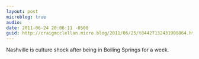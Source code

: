 ```yaml
---
layout: post
microblog: true
audio: 
date: 2011-06-24 20:06:11 -0500
guid: http://craigmcclellan.micro.blog/2011/06/25/t84427132431908864.html
---
```

Nashville is culture shock after being in Boiling Springs for a week.
